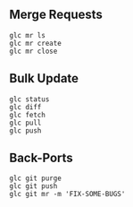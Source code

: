 ## Merge Requests
```
glc mr ls
glc mr create
glc mr close
```


## Bulk Update
```
glc status
glc diff
glc fetch
glc pull
glc push
```

## Back-Ports
```
glc git purge
glc git push
glc git mr -m 'FIX-SOME-BUGS'
```
